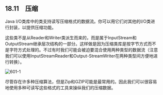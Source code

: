 ## 18.11　压缩

Java I/O类库中的类支持读写压缩格式的数据流。你可以用它们对其他的I/O类进行封装，以提供压缩功能。

这些类不是从Reader和Writer类派生而来的，而是属于InputStream和OutputStream继承层次结构的一部分。这样做是因为压缩类库是按字节方式而不是字符方式处理的。不过有时我们可能会被迫要混合使用两种类型的数据流（注意我们可以使用InputStreamReader和Output-StreamWriter在两种类型间方便地进行转换）。

![601-1](../Images/image03533.jpeg)

尽管存在许多种压缩算法，但是Zip和GZIP可能是最常用的。因此我们可以很容易地使用多种可读写这些格式的工具来操纵我们的压缩数据。